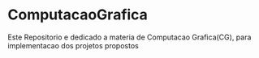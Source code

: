 # ComputacaoGrafica
Este Repositorio e dedicado a materia de Computacao Grafica(CG), para implementacao dos projetos propostos
